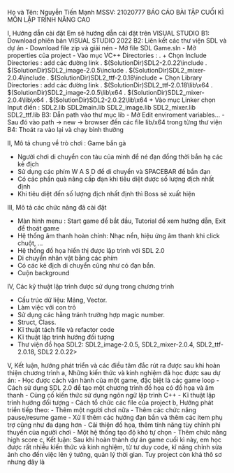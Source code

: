 Họ và Tên: Nguyễn Tiến Mạnh   MSSV: 21020777
BÁO CÁO BÀI TẬP CUỐI KÌ MÔN LẬP TRÌNH NÂNG CAO

I, Hướng dẫn cài đặt
Em sẽ hướng dẫn cài đặt trên VISUAL STUDIO
B1: Download phiên bản VISUAL STUDIO 2022 
B2: Liên kết các thư viện SDL và dự án
    - Download file zip và giải nén
    - Mở file SDL Game.sln
    - Mở properties của project
    - Vào mục VC++ Directories : .
         + Chọn Include Directories : add các đường link
              . $(SolutionDir)SDL2-2.0.22\include
              . $(SolutionDir)SDL2_image-2.0.5\include
              . $(SolutionDir)SDL2_mixer-2.0.4\include 
              . $(SolutionDir)SDL2_ttf-2.0.18\include
         + Chọn Library Directories : add các đường link
              . $(SolutionDir)SDL2_ttf-2.0.18\lib\x64
              . $(SolutionDir)SDL2_image-2.0.5\lib\x64 
              . $(SolutionDir)SDL2_mixer-2.0.4\lib\x64
              . $(SolutionDir)SDL2-2.0.22\lib\x64
         + Vào mục Linker chọn Input điền :
              SDL2.lib
              SDL2main.lib
              SDL2_image.lib
              SDL2_mixer.lib
              SDL2_ttf.lib
B3: Dẫn path vào thư mục lib 
    - Mở Edit enviroment variables... 
    - Sau đó vào path -> new -> browser đến các file lib/x64 trong từng thư viện
B4: Thoát ra vào lại và chạy bình thường 

II, Mô tả chung về trò chơi : Game bắn gà
- Người chơi di chuyển con tàu của mình để né đạn đồng thời bắn hạ các kẻ địch 
- Sử dụng các phím W A S D để di chuyển và SPACEBAR để bắn đạn
- Có các phần quà nâng cấp đạn khi tiêu diệt được số lượng địch nhất định
- Khi tiêu diệt đến số lượng địch nhất định thì Boss sẽ xuất hiện

III, Mô tả các chức năng đã cài đặt
- Màn hình menu : Start game để bắt đầu, Tutorial để xem hướng dẫn, Exit để thoát game 
- Hệ thống âm thanh hoàn chỉnh: Nhạc nền, hiệu ứng âm thanh khi click chuột, ...
- Hệ thống đồ họa hiển thị được lập trình với SDL 2.0
- Di chuyển nhân vật bằng các phím 
- Có các kẻ địch di chuyển cũng như có đạn bắn.
- Cuộn background

IV, Các kỹ thuật lập trình được sử dụng trong chương trình
- Cấu trúc dữ liệu: Mảng, Vector.
- Làm việc với con trỏ
- Sử dụng các hằng tránh trường hợp magic number.
- Struct, Class.
- Kĩ thuật tách file và refactor code
- Kĩ thuật lập trình hướng đối tượng 
- Thư viện đồ họa SDL2: SDL2_image-2.0.5, SDL2_mixer-2.0.4, SDL2_ttf-2.0.18, SDL2 2.0.22>
 
 V, Kết luận, hướng phát triển và các điều tâm đắc rút ra được sau khi hoàn thiện chương trình
a, Những kiến thức và kinh nghiệm đã học được sau dự án:
     - Học được cách vận hành của một game, đặc biệt là các game loop
     - Cách sử dụng SDL 2.0 để tạo một chương trình đồ họa có đồ họa và âm thanh
     - Củng cố kiến thức sử dụng ngôn ngữ lập trình C++
     - Kĩ thuật lập trình hướng đối tượng
     - Cách tổ chức các file của project 
b, Hướng phát triển tiếp theo:
     - Thêm một người chơi nữa
     - Thêm các chức năng pause/resume game
     - Xử lí thêm các hướng đạn bắn và thêm các item phụ trợ cũng như đa dạng hơn
     - Cải thiện đồ họa, thêm tính năng tùy chỉnh phi thuyền của người chơi
     - Một hệ thống tạo độ khó tự chọn
     - Thêm chức năng high score 
c, Kết luận:
Sau khi hoàn thành dự án game cuối kì này, em học được rất nhiều kiến thức và kinh nghiệm, từ tư duy code, kĩ năng chỉnh sửa ảnh cho đến việc lên ý tưởng, quản lý thời gian. Tuy project còn khá thô sơ nhưng đây là 
